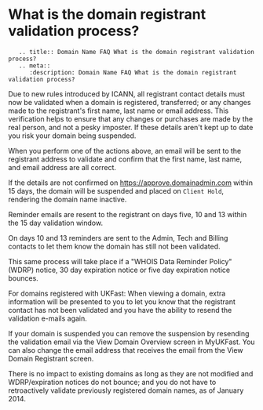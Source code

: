 # What is the domain registrant validation process?

```eval_rst
   .. title:: Domain Name FAQ What is the domain registrant validation process?
   .. meta::
      :description: Domain Name FAQ What is the domain registrant validation process?
```


Due to new rules introduced by ICANN, all registrant contact details must now be validated when a domain is registered, transferred; or any changes made to the registrant's first name, last name or email address. This verification helps to ensure that any changes or purchases are made by the real person, and not a pesky imposter. If these details aren't kept up to date you risk your domain being suspended.


When you perform one of the actions above, an email will be sent to the registrant address to validate and confirm that the first name, last name, and email address are all correct.


If the details are not confirmed on <https://approve.domainadmin.com> within 15 days, the domain will be suspended and placed on `Client Hold`, rendering the domain name inactive.


Reminder emails are resent to the registrant on days five, 10 and 13 within the 15 day validation window.


On days 10 and 13 reminders are sent to the Admin, Tech and Billing contacts to let them know the domain has still not been validated.


This same process will take place if a "WHOIS Data Reminder Policy" (WDRP) notice, 30 day expiration notice or five day expiration notice bounces.


For domains registered with UKFast: When viewing a domain, extra information will be presented to you to let you know that the registrant contact has not been validated and you have the ability to resend the validation e-mails again.


If your domain is suspended you can remove the suspension by resending the validation email via the View Domain Overview screen in MyUKFast. You can also change the email address that receives the email from the View Domain Registrant screen.


There is no impact to existing domains as long as they are not modified and WDRP/expiration notices do not bounce; and you do not have to retroactively validate previously registered domain names, as of January 2014.

